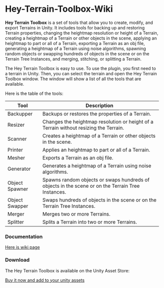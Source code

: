 # Hey-Terrain-Toolbox-Wiki
**Hey Terrain Toolbox** is a set of tools that allow you to create, modify, and export Terrains in Unity. It includes tools for backing up and restoring Terrain properties, changing the heightmap resolution or height of a Terrain, creating a heightmap of a Terrain or other objects in the scene, applying an heightmap to part or all of a Terrain, exporting a Terrain as an obj file, generating a heightmap of a Terrain using noise algorithms, spawning random objects or swapping hundreds of objects in the scene or on the Terrain Tree Instances, and merging, stitching, or splitting a Terrain.

The Hey Terrain Toolbox is easy to use. To use the plugin, you first need to a terrain in Unity. Then, you can select the terrain and open the Hey Terrain Toolbox window. The window will show a list of all the tools that are available.

Here is the table of the tools:

| Tool | Description |
| --- | --- |
| Backupper | Backups or restores the properties of a Terrain. |
| Resizer | Changes the heightmap resolution or height of a Terrain without resizing the Terrain. |
| Scanner | Creates a heightmap of a Terrain or other objects in the scene. |
| Printer | Applies an heightmap to part or all of a Terrain. |
| Mesher | Exports a Terrain as an obj file. |
| Generator | Generates a heightmap of a Terrain using noise algorithms. |
| Object Spawner | Spawns random objects or swaps hundreds of objects in the scene or on the Terrain Tree Instances. |
| Object Swapper | Swaps hundreds of objects in the scene or on the Terrain Tree Instances. |
| Merger | Merges two or more Terrains. |
| Splitter | Splits a Terrain into two or more Terrains. |

### Documentation

[Here is wiki page](https://github.com/JahnStar/Hey-Terrain-Toolbox-Wiki/wiki)

### Download

The Hey Terrain Toolbox is available on the Unity Asset Store: 

[Buy it now and add to your unity assets](https://assetstore.unity.com/publishers/50775)
